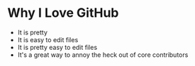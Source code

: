 # Why I Love GitHub

* It is pretty
* It is easy to edit files
* It is pretty easy to edit files
* It's a great way to annoy the heck out of core contributors